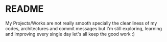 # README

My Projects/Works are not really smooth specially the cleanliness of my codes, architectures and commit messages but I'm still exploring, learning and improving every single day let's all keep the good work :)

